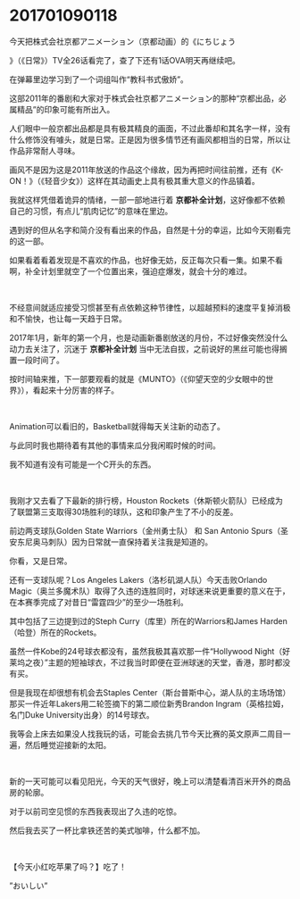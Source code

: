 # 201701090118

今天把株式会社京都アニメーション（京都动画）的《にちじょう

》（《日常》）TV全26话看完了，查了下还有1话OVA明天再继续吧。

在弹幕里边学习到了一个词组叫作“教科书式傲娇”。

这部2011年的番剧和大家对于株式会社京都アニメーション的那种“京都出品，必属精品”的印象可能有所出入。

人们眼中一般京都出品都是具有极其精良的画面，不过此番却和其名字一样，没有什么修饰没有噱头，就是日常。正是因为很多情节还有画风都相当的日常，所以让作品非常耐人寻味。

画风不是因为这是2011年放送的作品这个缘故，因为再把时间往前推，还有《K-ON！》（《轻音少女》）这样在其动画史上具有极其重大意义的作品镇着。

我就这样凭借着诡异的情绪，一部一部地进行着 **京都补全计划**，这好像都不依赖自己的习惯，有点儿“肌肉记忆”的意味在里边。

遇到好的但从名字和简介没有看出来的作品，自然是十分的幸运，比如今天刚看完的这一部。

如果看着看着发现是不喜欢的作品，也好像无妨，反正每次只看一集。如果不看啊，补全计划里就空了一个位置出来，强迫症爆发，就会十分的难过。

<br/>

不经意间就适应接受习惯甚至有点依赖这种节律性，以超越预料的速度平复掉消极和不愉快，也让每一天趋于日常。

2017年1月，新年的第一个月，也是动画新番剧放送的月份，不过好像突然没什么动力去关注了，沉迷于 **京都补全计划** 当中无法自拔，之前说好的黑丝可能也得搁置一段时间了。

按时间轴来推，下一部要观看的就是《MUNTO》（《仰望天空的少女眼中的世界》），看起来十分厉害的样子。

<br>

Animation可以看旧的，Basketball就得每天关注新的动态了。

与此同时我也期待着有其他的事情来瓜分我闲暇时候的时间。

我不知道有没有可能是一个C开头的东西。

<br/>

我刚才又去看了下最新的排行榜，Houston Rockets（休斯顿火箭队）已经成为了联盟第三支取得30场胜利的球队，这和印象产生了不小的反差。

前边两支球队Golden State Warriors（金州勇士队） 和 San Antonio Spurs（圣安东尼奥马刺队）因为日常就一直保持着关注我是知道的。

你看，又是日常。

还有一支球队呢？Los Angeles Lakers（洛杉矶湖人队）今天击败Orlando Magic（奥兰多魔术队）取得了久违的连胜同时，对球迷来说更重要的意义在于，在本赛季完成了对昔日“雷霆四少”的至少一场胜利。

其中包括了三边提到过的Steph Curry（库里）所在的Warriors和James Harden（哈登）所在的Rockets。

虽然一件Kobe的24号球衣都没有，虽然我极其喜欢那一件“Hollywood Night（好莱坞之夜）”主题的短袖球衣，不过我当时即便在亚洲球迷的天堂，香港，那时都没有买。

但是我现在却很想有机会去Staples Center（斯台普斯中心，湖人队的主场场馆）那买一件近年Lakers用二轮签摘下的第二顺位新秀Brandon Ingram（英格拉姆，名门Duke University出身）的14号球衣。

我等会上床去如果没人找我玩的话，可能会去挑几节今天比赛的英文原声二周目一遍，然后睡觉迎接新的太阳。

<br/>

新的一天可能可以看见阳光，今天的天气很好，晚上可以清楚看清百米开外的商品房的轮廓。

对于以前司空见惯的东西我表现出了久违的吃惊。

然后我去买了一杯比拿铁还苦的美式咖啡，什么都不加。

<br/>

【今天小红吃苹果了吗？】吃了！

”おいしい”